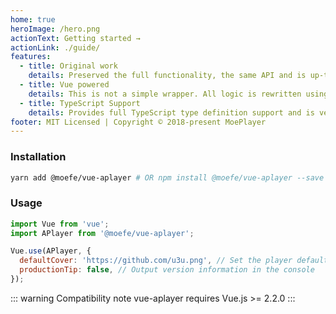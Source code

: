 ```yaml
---
home: true
heroImage: /hero.png
actionText: Getting started →
actionLink: ./guide/
features:
  - title: Original work
    details: Preserved the full functionality, the same API and is up-to-date with the latest version of APlayer.
  - title: Vue powered
    details: This is not a simple wrapper. All logic is rewritten using Vue, and all properties are responsive.
  - title: TypeScript Support
    details: Provides full TypeScript type definition support and is very user friendly for users who prefer to use JSX.
footer: MIT Licensed | Copyright © 2018-present MoePlayer
---
```


### Installation

```bash
yarn add @moefe/vue-aplayer # OR npm install @moefe/vue-aplayer --save
```

### Usage

```js
import Vue from 'vue';
import APlayer from '@moefe/vue-aplayer';

Vue.use(APlayer, {
  defaultCover: 'https://github.com/u3u.png', // Set the player default cover image
  productionTip: false, // Output version information in the console
});
```

::: warning Compatibility note
vue-aplayer requires Vue.js >= 2.2.0
:::
